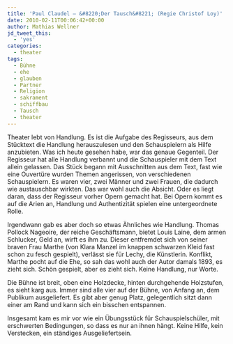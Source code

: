 ```yaml
---
title: 'Paul Claudel – &#8220;Der Tausch&#8221; (Regie Christof Loy)'
date: 2010-02-11T00:06:42+00:00
author: Mathias Wellner
jd_tweet_this:
  - 'yes'
categories:
  - theater
tags:
  - Bühne
  - ehe
  - glauben
  - Partner
  - Religion
  - sakrament
  - schiffbau
  - Tausch
  - theater
---
```

Theater lebt von Handlung. Es ist die Aufgabe des Regisseurs, aus dem Stücktext die Handlung herauszulesen und den Schauspielern als Hilfe anzubieten. Was ich heute gesehen habe, war das genaue Gegenteil. Der Regisseur hat alle Handlung verbannt und die Schauspieler mit dem Text allein gelassen. Das Stück begann mit Ausschnitten aus dem Text, fast wie eine Ouvertüre wurden Themen angerissen, von verschiedenen Schauspielern. Es waren vier, zwei Männer und zwei Frauen, die dadurch wie austauschbar wirkten. Das war wohl auch die Absicht. Oder es liegt daran, dass der Regisseur vorher Opern gemacht hat. Bei Opern kommt es auf die Arien an, Handlung und Authentizität spielen eine untergeordnete Rolle. 

Irgendwann gab es aber doch so etwas Ähnliches wie Handlung. Thomas Pollock Nageoire, der reiche Geschäftsmann, bietet Louis Laine, dem armen Schlucker, Geld an, wirft es ihm zu. Dieser entfremdet sich von seiner braven Frau Marthe (von Klara Manzel im knappen schwarzen Kleid fast schon zu fesch gespielt), verlässt sie für Lechy, die Künstlerin. Konflikt, Marthe pocht auf die Ehe, so sah das wohl auch der Autor damals 1893, es zieht sich. Schön gespielt, aber es zieht sich. Keine Handlung, nur Worte. 

Die Bühne ist breit, oben eine Holzdecke, hinten durchgehende Holzstufen, es sieht karg aus. Immer sind alle vier auf der Bühne, von Anfang an, dem Publikum ausgeliefert. Es gibt aber genug Platz, gelegentlich sitzt dann einer am Rand und kann sich ein bisschen entspannen. 

Insgesamt kam es mir vor wie ein Übungsstück für Schauspielschüler, mit erschwerten Bedingungen, so dass es nur an ihnen hängt. Keine Hilfe, kein Verstecken, ein ständiges Ausgeliefertsein.